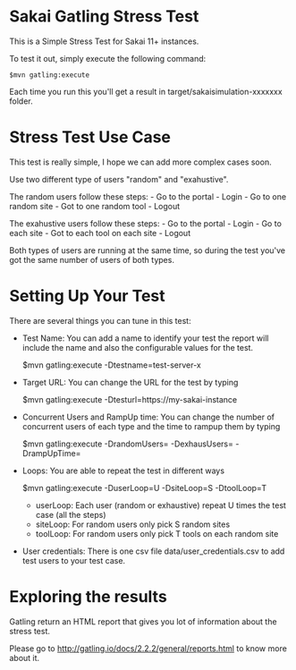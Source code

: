 Sakai Gatling Stress Test
=========================

This is a Simple Stress Test for Sakai 11+ instances.

To test it out, simply execute the following command:

    $mvn gatling:execute

Each time you run this you'll get a result in target/sakaisimulation-xxxxxxx folder.

Stress Test Use Case
====================

This test is really simple, I hope we can add more complex cases soon.

Use two different type of users "random" and "exahustive".

The random users follow these steps:
	- Go to the portal
	- Login
	- Go to one random site
	- Got to one random tool
	- Logout 

The exahustive users follow these steps:
	- Go to the portal
	- Login
	- Go to each site
	- Got to each tool on each site
	- Logout 

Both types of users are running at the same time, so during the test you've got the same number of users of both types.

Setting Up Your Test
====================

There are several things you can tune in this test:

- Test Name: You can add a name to identify your test the report will include the name and also the configurable values for the test.

	$mvn gatling:execute -Dtestname=test-server-x

- Target URL: You can change the URL for the test by typing

	$mvn gatling:execute -Dtesturl=https://my-sakai-instance
	
- Concurrent Users and RampUp time: You can change the number of concurrent users of each type and the time to rampup them by typing

	$mvn gatling:execute -DrandomUsers=<RandomUsers> -DexhausUsers=<ExhaustiveUsers> -DrampUpTime=<Seconds>
	
- Loops: You are able to repeat the test in different ways
	
	$mvn gatling:execute -DuserLoop=U -DsiteLoop=S -DtoolLoop=T

	* userLoop: Each user (random or exhaustive) repeat U times the test case (all the steps)
	* siteLoop: For random users only pick S random sites
	* toolLoop: For random users only pick T tools on each random site
	
- User credentials: There is one csv file data/user_credentials.csv to add test users to your test case. 
	
	
Exploring the results
=====================

Gatling return an HTML report that gives you lot of information about the stress test.

Please go to http://gatling.io/docs/2.2.2/general/reports.html to know more about it.

